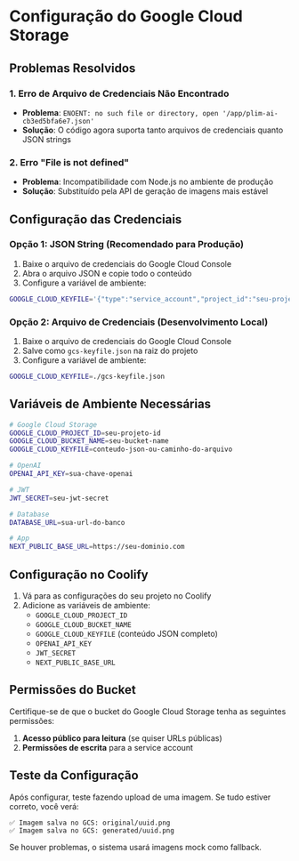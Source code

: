# Configuração do Google Cloud Storage

## Problemas Resolvidos

### 1. Erro de Arquivo de Credenciais Não Encontrado
- **Problema**: `ENOENT: no such file or directory, open '/app/plim-ai-cb3ed5bfa6e7.json'`
- **Solução**: O código agora suporta tanto arquivos de credenciais quanto JSON strings

### 2. Erro "File is not defined"
- **Problema**: Incompatibilidade com Node.js no ambiente de produção
- **Solução**: Substituído pela API de geração de imagens mais estável

## Configuração das Credenciais

### Opção 1: JSON String (Recomendado para Produção)

1. Baixe o arquivo de credenciais do Google Cloud Console
2. Abra o arquivo JSON e copie todo o conteúdo
3. Configure a variável de ambiente:

```bash
GOOGLE_CLOUD_KEYFILE='{"type":"service_account","project_id":"seu-projeto","private_key_id":"...","private_key":"-----BEGIN PRIVATE KEY-----\n...\n-----END PRIVATE KEY-----\n","client_email":"...","client_id":"...","auth_uri":"https://accounts.google.com/o/oauth2/auth","token_uri":"https://oauth2.googleapis.com/token","auth_provider_x509_cert_url":"https://www.googleapis.com/oauth2/v1/certs","client_x509_cert_url":"..."}'
```

### Opção 2: Arquivo de Credenciais (Desenvolvimento Local)

1. Baixe o arquivo de credenciais do Google Cloud Console
2. Salve como `gcs-keyfile.json` na raiz do projeto
3. Configure a variável de ambiente:

```bash
GOOGLE_CLOUD_KEYFILE=./gcs-keyfile.json
```

## Variáveis de Ambiente Necessárias

```bash
# Google Cloud Storage
GOOGLE_CLOUD_PROJECT_ID=seu-projeto-id
GOOGLE_CLOUD_BUCKET_NAME=seu-bucket-name
GOOGLE_CLOUD_KEYFILE=conteudo-json-ou-caminho-do-arquivo

# OpenAI
OPENAI_API_KEY=sua-chave-openai

# JWT
JWT_SECRET=seu-jwt-secret

# Database
DATABASE_URL=sua-url-do-banco

# App
NEXT_PUBLIC_BASE_URL=https://seu-dominio.com
```

## Configuração no Coolify

1. Vá para as configurações do seu projeto no Coolify
2. Adicione as variáveis de ambiente:
   - `GOOGLE_CLOUD_PROJECT_ID`
   - `GOOGLE_CLOUD_BUCKET_NAME`
   - `GOOGLE_CLOUD_KEYFILE` (conteúdo JSON completo)
   - `OPENAI_API_KEY`
   - `JWT_SECRET`
   - `NEXT_PUBLIC_BASE_URL`

## Permissões do Bucket

Certifique-se de que o bucket do Google Cloud Storage tenha as seguintes permissões:

1. **Acesso público para leitura** (se quiser URLs públicas)
2. **Permissões de escrita** para a service account

## Teste da Configuração

Após configurar, teste fazendo upload de uma imagem. Se tudo estiver correto, você verá:

```
✅ Imagem salva no GCS: original/uuid.png
✅ Imagem salva no GCS: generated/uuid.png
```

Se houver problemas, o sistema usará imagens mock como fallback. 